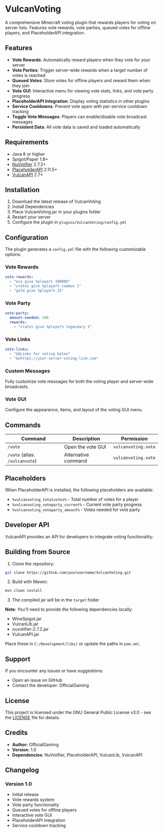 # VulcanVoting

A comprehensive Minecraft voting plugin that rewards players for voting on server lists. Features vote rewards, vote parties, queued votes for offline players, and PlaceholderAPI integration.

## Features

- **Vote Rewards**: Automatically reward players when they vote for your server
- **Vote Parties**: Trigger server-wide rewards when a target number of votes is reached
- **Queued Votes**: Store votes for offline players and reward them when they join
- **Vote GUI**: Interactive menu for viewing vote stats, links, and vote party progress
- **PlaceholderAPI Integration**: Display voting statistics in other plugins
- **Service Cooldowns**: Prevent vote spam with per-service cooldown tracking
- **Toggle Vote Messages**: Players can enable/disable vote broadcast messages
- **Persistent Data**: All vote data is saved and loaded automatically

## Requirements

- Java 8 or higher
- Spigot/Paper 1.8+
- [NuVotifier](https://github.com/NuVotifier/NuVotifier) 2.7.2+
- [PlaceholderAPI](https://www.spigotmc.org/resources/placeholderapi.6245/) 2.11.5+
- [VulcanAPI](https://github.com/VulcanDev) 2.7+

## Installation

1. Download the latest release of VulcanVoting
2. Install Dependencies
3. Place VulcanVoting.jar in your plugins folder
4. Restart your server
5. Configure the plugin in `plugins/VulcanVoting/config.yml`

## Configuration

The plugin generates a `config.yml` file with the following customizable options:

### Vote Rewards
```yaml
vote-rewards:
  - "eco give %player% 100000"
  - "crates give %player% common 1"
  - "gold give %player% 25"
```

### Vote Party
```yaml
vote-party:
  amount-needed: 100
  rewards:
    - "crates give %player% legendary 1"
```

### Vote Links
```yaml
vote-links:
  - "&6Links for voting below"
  - "&ehttps://your-server-voting-link.com"
```

### Custom Messages
Fully customize vote messages for both the voting player and server-wide broadcasts.

### Vote GUI
Configure the appearance, items, and layout of the voting GUI menu.

## Commands

| Command | Description | Permission |
|---------|-------------|------------|
| `/vote` | Open the vote GUI | `vulcanvoting.vote` |
| `/vote` (alias: `/vulcanvote`) | Alternative command | `vulcanvoting.vote` |

## Placeholders

When PlaceholderAPI is installed, the following placeholders are available:

- `%vulcanvoting_totalvotes%` - Total number of votes for a player
- `%vulcanvoting_voteparty_current%` - Current vote party progress
- `%vulcanvoting_voteparty_amount%` - Votes needed for vote party

## Developer API

VulcanAPI provides an API for developers to integrate voting functionality:


## Building from Source

1. Clone the repository:
```bash
git clone https://github.com/yourusername/VulcanVoting.git
```

2. Build with Maven:
```bash
mvn clean install
```

3. The compiled jar will be in the `target` folder

**Note**: You'll need to provide the following dependencies locally:
- WineSpigot.jar
- VulcanLib.jar
- nuvotifier-2.7.2.jar
- VulcanAPI.jar

Place these in `C:/Development/libs/` or update the paths in `pom.xml`.

## Support

If you encounter any issues or have suggestions:
- Open an issue on GitHub
- Contact the developer: OfficialGaming

## License

This project is licensed under the GNU General Public License v3.0 - see the [LICENSE](LICENSE) file for details.

## Credits

- **Author**: OfficialGaming
- **Version**: 1.0
- **Dependencies**: NuVotifier, PlaceholderAPI, VulcanLib, VulcanAPI

## Changelog

### Version 1.0
- Initial release
- Vote rewards system
- Vote party functionality
- Queued votes for offline players
- Interactive vote GUI
- PlaceholderAPI integration
- Service cooldown tracking